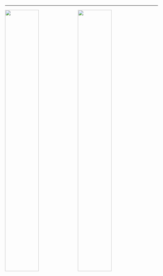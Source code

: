 <hr>


<img align="left" width="47%" src="https://github-readme-stats.vercel.app/api?username=LongTran15200&show_icons=true&theme=tokyonight" />

<img align="left" width="47%" src="https://github-readme-stats.vercel.app/api/top-langs/?username=LongTran15200&hide_progress=true" />

